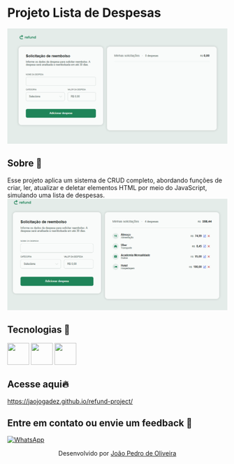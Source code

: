 # Projeto Lista de Despesas
![Design preview for the home web site](./desing/template.png)


## Sobre 👋

Esse projeto aplica um sistema de CRUD completo, abordando funções de criar, ler, atualizar e deletar elementos HTML por meio do JavaScript, simulando uma lista de despesas.
![Design preview for the home web site](./desing/active.png)

## Tecnologias 🚀
<span>
<img src="https://cdn.jsdelivr.net/gh/devicons/devicon@latest/icons/html5/html5-original.svg" width="50" height="50" />
<img src="https://cdn.jsdelivr.net/gh/devicons/devicon@latest/icons/css3/css3-original.svg" width="50" height="50" />
<img src="https://cdn.jsdelivr.net/gh/devicons/devicon@latest/icons/javascript/javascript-original.svg" width="50" height="50" />
</span>


## Acesse aqui🔥
https://jaojogadez.github.io/refund-project/

## Entre em contato ou envie um feedback 💬
[![WhatsApp](https://img.shields.io/badge/WhatsApp-25D366?style=for-the-badge&logo=whatsapp&logoColor=white)](https://wa.me/14920006654)

<p align="center"> Desenvolvido por <a href="https://github.com/jaojogadez">João Pedro de Oliveira</a> </p>
